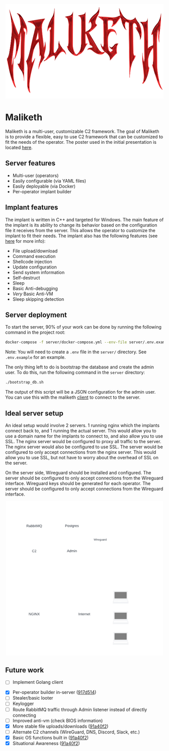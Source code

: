 <!-- Centered logo -->
<p align="center">
  <img src="./data/maliketh_logo.png" alt="Maliketh logo" width="900" height="300"/>
</p>

# Maliketh

Maliketh is a multi-user, customizable C2 framework. The goal of Maliketh is to provide a flexible, easy to use C2 framework that can be customized to fit the needs of the operator. The poster used in the initial presentation is located [here](./data/Maliketh%20C2%20Poster.png).

## Server features

* Multi-user (operators)
* Easily configurable (via YAML files)
* Easily deployable (via Docker)
* Per-operator implant builder

## Implant features

The implant is written in C++ and targeted for Windows. The main feature of the implant is its ability to change its behavior based on the configuration file it receives from the server. This allows the operator to customize the implant to fit their needs. The implant also has the following features (see [here](./design/opcodes.md) for more info):

* File upload/download
* Command execution
* Shellcode injection
* Update configuration
* Send system information
* Self-destruct
* Sleep
* Basic Anti-debugging
* *Very* Basic Anti-VM
* Sleep skipping detection

## Server deployment

To start the server, 90% of your work can be done by running the following command in the project root:

```bash
docker-compose -f server/docker-compose.yml --env-file server/.env.example up
```

Note: You will need to create a `.env` file in the `server/` directory. See `.env.example` for an example.

The only thing left to do is bootstrap the database and create the admin user. To do this, run the following command in the `server` directory:

```bash
./bootstrap_db.sh
```

The output of this script will be a JSON configuration for the admin user. You can use this with the maliketh [client](./client/) to connect to the server.

## Ideal server setup

An ideal setup would involve 2 servers. 1 running nginx which the implants connect back to, and 1 running the actual server. This would allow you to use a domain name for the implants to connect to, and also allow you to use SSL. The nginx server would be configured to proxy all traffic to the server. The nginx server would also be configured to use SSL. The server would be configured to only accept connections from the nginx server. This would allow you to use SSL, but not have to worry about the overhead of SSL on the server.

On the server side, Wireguard should be installed and configured. The server should be configured to only accept connections from the Wireguard interface. Wireguard keys should be generated for each operator. The server should be configured to only accept connections from the Wireguard interface.

<p align="center">
  <img src="./data/Maliketh%20Network%20Diagram.png" alt="Ideal setup" width="500"/>
</p>

## Future work

- [ ] Implement Golang client
* [x] Per-operator builder in-server ([917d514](https://github.com/cbrnrd/maliketh/commit/917d514fc6075cc15d0e45b4a1a546e6217e4139))
* [ ] Stealer/basic looter
* [ ] Keylogger
* [ ] Route RabbitMQ traffic through Admin listener instead of directly connecting
* [ ] Improved anti-vm (check BIOS information)
* [x] More stable file uploads/downloads ([91a40f2](https://github.com/cbrnrd/maliketh/commit/91a40f2ba1cded5a025004a6143578fa84baec66))
* [ ] Alternate C2 channels (WireGuard, DNS, Discord, Slack, etc.)
* [x] Basic OS functions built in ([91a40f2](https://github.com/cbrnrd/maliketh/commit/91a40f2ba1cded5a025004a6143578fa84baec66))
* [x] Situational Awareness ([91a40f2](https://github.com/cbrnrd/maliketh/commit/91a40f2ba1cded5a025004a6143578fa84baec66))
